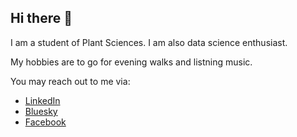 ## Hi there 👋


I am a student of Plant Sciences. I am also data science enthusiast. 

My hobbies are to go for evening walks and listning music.

You may reach out to me via:
- [LinkedIn](https://www.linkedin.com/in/moazzam372/)
- [Bluesky](https://bsky.app/profile/muhammadmh.bsky.social)
- [Facebook](https://www.facebook.com/profile.php?id=100036990192783)



